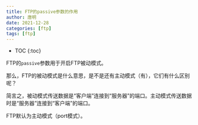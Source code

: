 ```yaml
---
title: FTP的passive参数的作用
author: 唐明
date: 2021-12-28
categories: [ftp]
tags: [ftp]
---
```

* TOC
{:toc}

FTP的`passive`参数用于开启FTP被动模式。

那么，FTP的被动模式是什么意思，是不是还有主动模式（有），它们有什么区别呢？

简言之，被动模式传送数据是“客户端”连接到“服务器”的端口。主动模式传送数据时是“服务器”连接到“客户端”的端口。

FTP默认为主动模式（port模式）。
